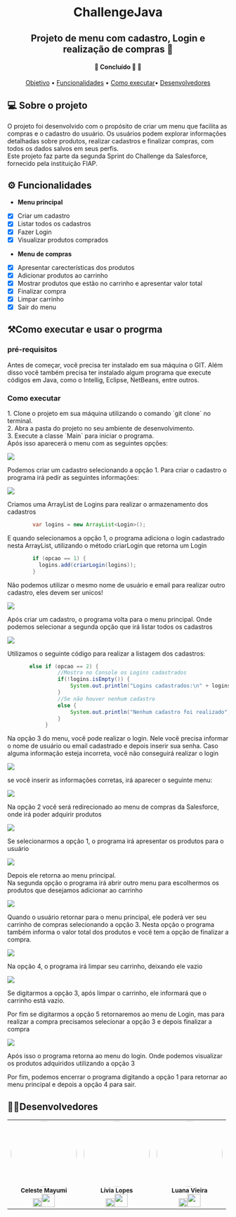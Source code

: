 <h1 align="center"> ChallengeJava</h1>
<h2 align="center">Projeto de menu com cadastro, Login e realização de compras 🛒</h2>
<h4 align="center">
	🚧   Concluído 🚀 🚧
</h4>
<p align="center">
 <a href="#objetivo">Objetivo</a> •
 <a href="#funcionalidades">Funcionalidades</a> • 
 <a href="#executar">Como executar</a>• 
 <a href="#desenvolvedores">Desenvolvedores</a>
</p>
<h2 id="objetivo">💻 Sobre o projeto</h2>
O projeto foi desenvolvido com o propósito de criar um menu que facilita as compras e o cadastro do usuário. Os usuários podem explorar informações detalhadas sobre produtos, realizar cadastros e finalizar compras, com todos os dados salvos em seus perfis. </br>
Este projeto faz parte da segunda Sprint do Challenge da Salesforce, fornecido pela instituição FIAP.
 <h2 id="funcionalidades">⚙️ Funcionalidades</h2>

 - **Menu principal**
 - [x] Criar um cadastro
 - [x] Listar todos os cadastros
 - [x] Fazer Login
 - [x] Visualizar produtos comprados
 - **Menu de compras**
- [x] Apresentar carecterísticas dos produtos
- [x] Adicionar produtos ao carrinho
- [x] Mostrar produtos que estão no carrinho e apresentar valor total
- [x] Finalizar compra
- [x] Limpar carrinho
- [x] Sair do menu

<h2 id="executar">⚒️Como executar e usar o progrma</h2>
<h3>pré-requisitos</h3>
Antes de começar, você precisa ter instalado em sua máquina o GIT. Além disso você também precisa ter instalado algum programa que execute códigos em Java, como o Intellig, Eclipse, NetBeans, entre outros.
<h3>Como executar</h3>
<p>1. Clone o projeto em sua máquina utilizando o comando `git clone` no terminal.<br/>
2. Abra a pasta do projeto no seu ambiente de desenvolvimento.<br/>
3. Execute a classe `Main` para iniciar o programa.<br/>
Após isso aparecerá o menu com as seguintes opções:</p>
<img src="./screenshots/menuPrincipal.png"/><p>
Podemos criar um cadastro selecionando a opção 1. Para criar o cadastro o programa irá pedir as seguintes informações: </p>
<img src="./screenshots/cadastroInformaçoes.png"/>

<p>Criamos uma ArrayList de Logins para realizar o armazenamento dos cadastros</p>

```java
        var logins = new ArrayList<Login>();        
  ```
<p>E quando selecionamos a opção 1, o programa adiciona o login cadastrado nesta ArrayList, utilizando o método criarLogin que retorna um Login </p>

```java
        if (opcao == 1) {
          logins.add(criarLogin(logins));
        }
  ```

<p>Não podemos utilizar o mesmo nome de usuário e email para realizar outro cadastro, eles devem ser unicos!</p>
<img src="./screenshots/jaCadastrado.png">
<p>Após criar um cadastro, o programa volta para o menu principal. Onde podemos selecionar a segunda opção que irá listar todos os cadastros</p>
<img src="./screenshots/listarCadastros.png">
<p>Utilizamos o seguinte código para realizar a listagem dos cadastros:</p>

```java
       else if (opcao == 2) {
                //Mostra no Console os Logins cadastrados
                if(!logins.isEmpty()) {
                    System.out.println("Logins cadastrados:\n" + logins);
                }
                //Se não houver nenhum cadastro
                else {
                    System.out.println("Nenhum cadastro foi realizado");
                }
            }
  ```
<p>Na opção 3 do menu, você pode realizar o login. Nele você precisa informar o nome de usuário ou email cadastrado e depois inserir sua senha. Caso alguma informação esteja incorreta, você não conseguirá realizar o login  </p>
<img src="./screenshots/loginIncorreto.png">
<p>se você inserir as informações corretas, irá aparecer o seguinte menu: </p>
<img src="./screenshots/menuDoLogin.png">
<p>Na opção 2 você será redirecionado ao menu de compras da Salesforce, onde irá poder adquirir produtos</p>
<img src="./screenshots/menu.png"/>
<p>Se selecionarmos a opção 1, o programa irá apresentar os produtos para o usuário</p>
<img src="./screenshots/produtos.png"/>
<p>Depois ele retorna ao menu principal. <br/>Na segunda opção o programa irá abrir outro menu para escolhermos os produtos que desejamos adicionar ao carrinho</p>
<img src="./screenshots/adicionarProdutos.png"/>
<p>Quando o usuário retornar para o menu principal, ele poderá ver seu carrinho de compras selecionando a opção 3. Nesta opção o programa também informa o valor total dos produtos e você tem a opção de finalizar a compra.</p>
<img src="./screenshots/carrinho.png"/>
<p>Na opção 4, o programa irá limpar seu carrinho, deixando ele vazio</p>
<img src="./screenshots/carrinhoVazio.png"/>
<p>Se digitarmos a opção 3, após limpar o carrinho, ele informará que o carrinho está vazio.</p>
<p>Por fim se digitarmos a opção 5 retornaremos ao menu de Login, mas para realizar a compra precisamos selecionar a opção 3 e depois finalizar a compra </p>
<img src="./screenshots/finalizarCompra.png">
<p>Após isso o programa retorna ao menu do login. Onde podemos visualizar os produtos adquiridos utilizando a opção 3</p>

<p>Por fim, podemos encerrar o programa digitando a opção 1 para retornar ao menu principal e depois a opção 4 para sair.</p>
<h2 id="desenvolvedores">👩‍💻Desenvolvedores</h2>

<table>
  <tr>
    <td align="center"><img style="border-radius: 50%;" src="./imagens/MicrosoftTeams-image (2).png" width="150px;" alt=""/><br /><sub><b>Celeste Mayumi</b></sub><br /><a href="https://www.linkedin.com/in/celestetanaka/" title= "Linkedin"><img width="20px" src="https://logopng.com.br/logos/linkedin-83.png"/></a><a href="https://github.com/celestemayumi" title="GitHub"><img src="https://flyclipart.com/thumb2/github-logo-github-logo-media-icon-png-and-vector-for-free-813508.png" width="30px"/></a></td>  
    <td align="center"><img style="border-radius: 50%;" src="./imagens/MicrosoftTeams-image.png" width="150px;" alt=""/><br /><sub><b>Lívia Lopes</b></sub><br /><a href="https://www.linkedin.com/in/liviamarianalopes/" title="Linkedin"><img width="20px" src="https://logopng.com.br/logos/linkedin-83.png"/></a><a href="https://github.com/LiviaMarianaLopes" title="GitHub"><img src="https://flyclipart.com/thumb2/github-logo-github-logo-media-icon-png-and-vector-for-free-813508.png" width="30px"/></a></td>
    <td align="center"><img style="border-radius: 50%;" src="./imagens/MicrosoftTeams-image (1).png" width="150px;" alt=""/><br /><sub><b>Luana Vieira</b></sub><br /><a href="https://www.linkedin.com/in/luana-vieira-a093b5289/" title="Linkedin"><img width="20px" src="https://logopng.com.br/logos/linkedin-83.png"/></a><a href="https://github.com/luacttau" title="GitHub"><img src="https://flyclipart.com/thumb2/github-logo-github-logo-media-icon-png-and-vector-for-free-813508.png" width="30px"/></a></td>
   
  </tr>
</table>


